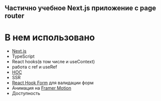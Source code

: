 ## Частично учебное Next.js приложение c page router

# В нем использовано
- [Next.js](https://nextjs.org/docs)
- TypeScript
- React hooks(в том числе и useContext)
- работа с ref и useRef
- [HOC](https://ru.legacy.reactjs.org/docs/higher-order-components.html)
- SSR
- [React Hook Form](https://www.react-hook-form.com/) для валидации форм
- Анимация на [Framer Motion](https://www.framer.com/?utm_source=motion-readme)
- Доступность



